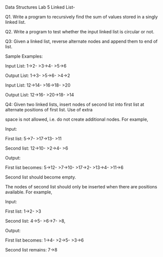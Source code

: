 Data Structures Lab 5 Linked List-

Q1. Write a program to recursively find the sum of values stored in a singly linked list.

Q2. Write a program to test whether the input linked list is circular or not.

Q3: Given a linked list, reverse alternate nodes and append them to end of list.

Sample Examples:

Input List: 1-&gt;2- &gt;3-&gt;4- &gt;5-&gt;6

Output List: 1-&gt;3- &gt;5-&gt;6- &gt;4-&gt;2

Input List: 12-&gt;14- &gt;16-&gt;18- &gt;20

Output List: 12-&gt;16- &gt;20-&gt;18- &gt;14

Q4: Given two linked lists, insert nodes of second list into first list at alternate positions of first list. Use of extra

space is not allowed, i.e. do not create additional nodes. For example,

Input:

First list: 5-&gt;7- &gt;17-&gt;13- &gt;11

Second list: 12-&gt;10- &gt;2-&gt;4- &gt;6

Output:

First list becomes: 5-&gt;12- &gt;7-&gt;10- &gt;17-&gt;2- &gt;13-&gt;4- &gt;11-&gt;6

Second list should become empty.

The nodes of second list should only be inserted when there are positions available. For example,

Input:

First list: 1-&gt;2- &gt;3

Second list: 4-&gt;5- &gt;6-&gt;7- &gt;8,

Output:

First list becomes: 1-&gt;4- &gt;2-&gt;5- &gt;3-&gt;6

Second list remains: 7-&gt;8
